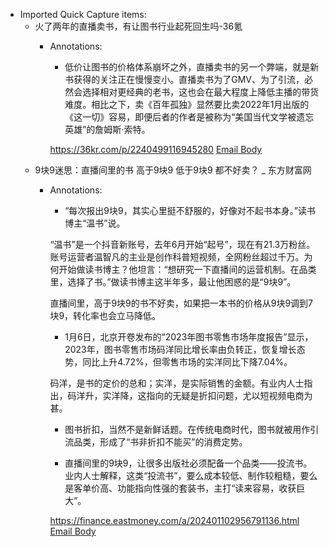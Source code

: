 - Imported Quick Capture items:
    - 火了两年的直播卖书，有让图书行业起死回生吗-36氪
        - Annotations:
          
          * 低价让图书的价格体系崩坏之外，直播卖书的另一个弊端，就是新书获得的关注正在慢慢变小。直播卖书为了GMV、为了引流，必然会选择相对更经典的老书，这也会在最大程度上降低主播的带货难度。相比之下，卖《百年孤独》显然要比卖2022年1月出版的《这一切》容易，即便后者的作者是被称为“美国当代文学被遗忘英雄”的詹姆斯·索特。
          
          
          
          https://36kr.com/p/2240499116945280 [Email Body](https://files.todoist.com/sAr4jc7o5fXtOMy1D3ko6R1VfvGU9GLOfrU3nr-KZC8n8oAe3Qmx-rwNP3h9N-Z9/by/21878347/as/file.html)
    - 9块9迷思：直播间里的书 高于9块9 低于9块9 都不好卖？ _ 东方财富网
        - Annotations:
          
          * “每次报出9块9，其实心里挺不舒服的，好像对不起书本身。”读书博主“温书”说。
          
          “温书”是一个抖音新账号，去年6月开始“起号”，现在有21.3万粉丝。账号运营者温智凡的主业是创作科普短视频，全网粉丝超过千万。为何开始做读书博主？他坦言：“想研究一下直播间的运营机制。在品类里，选择了书。”做读书博主这半年多，最让他困惑的是“9块9”。
          
          直播间里，高于9块9的书不好卖，如果把一本书的价格从9块9调到7块9，转化率也会立马降低。
          
          * 1月6日，北京开卷发布的“2023年图书零售市场年度报告”显示，2023年，图书零售市场码洋同比增长率由负转正，恢复增长态势，同比上升4.72%，但零售市场的实洋同比下降7.04%。
          
          码洋，是书的定价的总和；实洋，是实际销售的金额。有业内人士指出，码洋升，实洋降，这指向的无疑是折扣问题，尤以短视频电商为甚。
          
          * 图书折扣，当然不是新鲜话题。在传统电商时代，图书就被用作引流品类，形成了“书非折扣不能买”的消费定势。
          
          * 直播间里的9块9，让很多出版社必须配备一个品类——投流书。业内人士解释，这类“投流书”，要么成本较低、制作较粗糙，要么是客单价高、功能指向性强的套装书，主打“读来容易，收获巨大”。
          
          
          
          https://finance.eastmoney.com/a/202401102956791136.html [Email Body](https://files.todoist.com/DUBZIRNry4tbvLSMQ7UnLjzI8tL-H26qAx5YC5dvFglM0Pi-YH8Zdy1tdwbVkp8Q/by/21878347/as/file.html)
